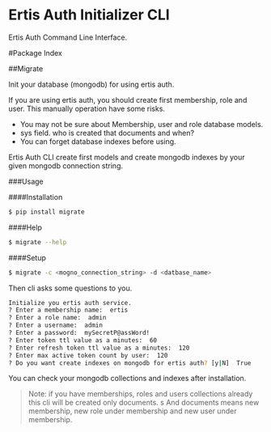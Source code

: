 Ertis Auth Initializer CLI
===

Ertis Auth Command Line Interface. 

#Package Index


##Migrate 

Init your database (mongodb) for using ertis auth.

If you are using ertis auth, you should create first membership, role and user.
This manually operation have some risks. 
    
* You may not be sure about Membership, user and role database models. 
* sys field. who is created that documents and when?
* You can forget database indexes before using. 

Ertis Auth CLI create first models and create mongodb indexes by your given mongodb connection string.

###Usage

####Installation


```bash
$ pip install migrate
```

####Help

```bash
$ migrate --help
```

####Setup
```bash
$ migrate -c <mogno_connection_string> -d <datbase_name>

```
Then cli asks some questions to you. 

```bash
Initialize you ertis auth service.
? Enter a membership name:  ertis
? Enter a role name:  admin
? Enter a username:  admin
? Enter a password:  mySecretP@assWord!
? Enter token ttl value as a minutes:  60
? Enter refresh token ttl value as a minutes:  120
? Enter max active token count by user:  120
? Do you want create indexes on mongodb for ertis auth? [y|N]  True
```

You can check your mongodb collections and indexes after installation. 

> Note:  if you have memberships, roles and users collections already this cli will be created only documents. s
> And documents means new membership, new role under membership and new user under membership. 